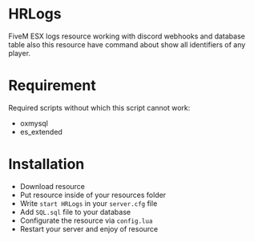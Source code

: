 # HRLogs
FiveM ESX logs resource working with discord webhooks and database table also this resource have command about show all identifiers of any player.

# Requirement
Required scripts without which this script cannot work:
- oxmysql
- es_extended

# Installation
   - Download resource
   - Put resource inside of your resources folder
   - Write `start HRLogs` in your `server.cfg` file
   - Add `SQL.sql` file to your database
   - Configurate the resource via `config.lua`
   - Restart your server and enjoy of resource

